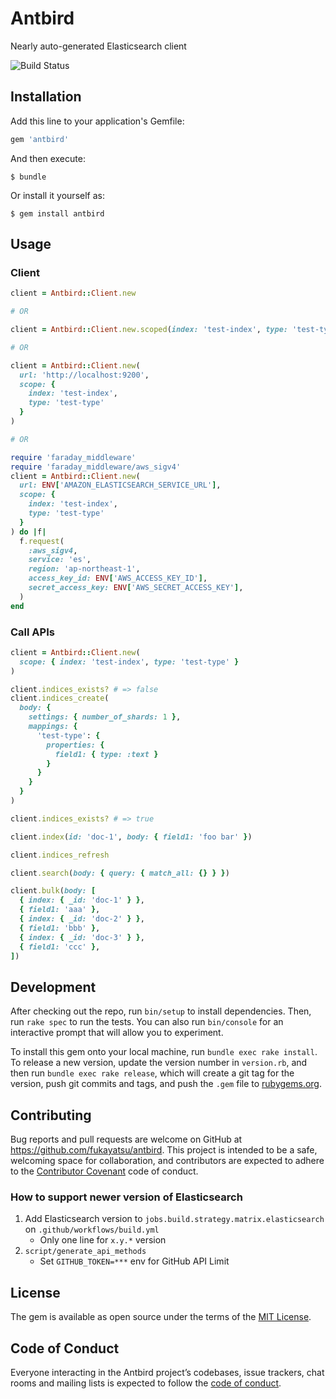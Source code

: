 # Antbird

Nearly auto-generated Elasticsearch client

![Build Status](https://github.com/fukayatsu/antbird/workflows/build/badge.svg)

## Installation

Add this line to your application's Gemfile:

```ruby
gem 'antbird'
```

And then execute:

    $ bundle

Or install it yourself as:

    $ gem install antbird

## Usage

### Client

```ruby
client = Antbird::Client.new

# OR

client = Antbird::Client.new.scoped(index: 'test-index', type: 'test-type')

# OR

client = Antbird::Client.new(
  url: 'http://localhost:9200',
  scope: {
    index: 'test-index',
    type: 'test-type'
  }
)

# OR

require 'faraday_middleware'
require 'faraday_middleware/aws_sigv4'
client = Antbird::Client.new(
  url: ENV['AMAZON_ELASTICSEARCH_SERVICE_URL'],
  scope: {
    index: 'test-index',
    type: 'test-type'
  }
) do |f|
  f.request(
    :aws_sigv4,
    service: 'es',
    region: 'ap-northeast-1',
    access_key_id: ENV['AWS_ACCESS_KEY_ID'],
    secret_access_key: ENV['AWS_SECRET_ACCESS_KEY'],
  )
end
```

### Call APIs

```ruby
client = Antbird::Client.new(
  scope: { index: 'test-index', type: 'test-type' }
)

client.indices_exists? # => false
client.indices_create(
  body: {
    settings: { number_of_shards: 1 },
    mappings: {
      'test-type': {
        properties: {
          field1: { type: :text }
        }
      }
    }
  }
)

client.indices_exists? # => true

client.index(id: 'doc-1', body: { field1: 'foo bar' })

client.indices_refresh

client.search(body: { query: { match_all: {} } })

client.bulk(body: [
  { index: { _id: 'doc-1' } },
  { field1: 'aaa' },
  { index: { _id: 'doc-2' } },
  { field1: 'bbb' },
  { index: { _id: 'doc-3' } },
  { field1: 'ccc' },
])
```

## Development

After checking out the repo, run `bin/setup` to install dependencies. Then, run `rake spec` to run the tests. You can also run `bin/console` for an interactive prompt that will allow you to experiment.

To install this gem onto your local machine, run `bundle exec rake install`. To release a new version, update the version number in `version.rb`, and then run `bundle exec rake release`, which will create a git tag for the version, push git commits and tags, and push the `.gem` file to [rubygems.org](https://rubygems.org).

## Contributing

Bug reports and pull requests are welcome on GitHub at https://github.com/fukayatsu/antbird. This project is intended to be a safe, welcoming space for collaboration, and contributors are expected to adhere to the [Contributor Covenant](http://contributor-covenant.org) code of conduct.

### How to support newer version of Elasticsearch

1. Add Elasticsearch version to `jobs.build.strategy.matrix.elasticsearch` on `.github/workflows/build.yml`
    - Only one line for `x.y.*` version
1. `script/generate_api_methods`
    - Set `GITHUB_TOKEN=***` env for GitHub API Limit

## License

The gem is available as open source under the terms of the [MIT License](https://opensource.org/licenses/MIT).

## Code of Conduct

Everyone interacting in the Antbird project’s codebases, issue trackers, chat rooms and mailing lists is expected to follow the [code of conduct](https://github.com/fukayatsu/antbird/blob/master/CODE_OF_CONDUCT.md).
